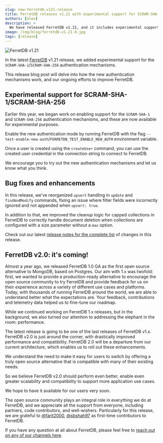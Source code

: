 ```yaml
---
slug: new-ferretdb-v121-release
title: FerretDB releases v1.21 with experimental support for SCRAM-SHA-1/SCRAM-SHA-256
authors: [alex]
description: >
  We have released FerretDB v1.21, and it includes experimental support for the SCRAM-SHA-1 and SCRAM-SHA-256 authentication mechanisms.
image: /img/blog/ferretdb-v1.21.0.jpg
tags: [release]
---
```


![FerretDB v1.21](/img/blog/ferretdb-v1.21.0.jpg)

In the latest [FerretDB](https://www.ferretdb.com/) v1.21 release, we added experimental support for the `SCRAM-SHA-1`/`SCRAM-SHA-256` authentication mechanisms.

<!--truncate-->

This release blog post will delve into how the new authentication mechanisms work, and our ongoing efforts to improve FerretDB.

## Experimental support for SCRAM-SHA-1/SCRAM-SHA-256

Earlier this year, we began work on enabling support for the `SCRAM-SHA-1` and `SCRAM-SHA-256` authentication mechanisms, and these are now available for experimental purposes.

Enable the new authentication mode by running FerretDB with the flag `--test-enable-new-auth`/`FERRETDB_TEST_ENABLE_NEW_AUTH` environment variable.

Once a user is created using the `createUser` command, you can use the created user credential in the connection string to connect to FerretDB.

We encourage you to try out the new authentication mechanisms and let us know what you think.

## Bug fixes and enhancements

In this release, we've reorganized `upsert` handling in `update` and `findAndModify` commands, fixing an issue where filter fields were incorrectly ignored and not appended when `upsert: true`.

In addition to that, we improved the cleanup logic for capped collections in FerretDB to correctly handle document deletion when collections are configured with a size parameter without a `max` option.

Check out our latest [release notes for the complete list](https://github.com/FerretDB/FerretDB/releases/tag/v1.21.0) of changes in this release.

## FerretDB v2.0: it's coming!

Almost a year ago, we released FerretDB 1.0 GA as the first open source alternative to MongoDB, based on Postgres.
Our aim with 1.x was twofold: first, we wanted to provide a production-ready alternative to encourage the open source community to try FerretDB and provide feedback for us on their experience across a variety of different use cases and platforms.
Today, with thousands of running FerretDB around the world, we are able to understand better what the expectations are.
Your feedback, contributions and telemetry data helped us to fine-tune our roadmap.

While we continued working on FerretDB 1.x releases, but in the background, we also turned our attention to addressing the elephant in the room: performance.

The latest release is going to be one of the last releases of FerretDB v1.x.
FerretDB v2.0 is just around the corner, with drastically improved performance and compatibility.
FerretDB 2.0 will be a departure from our current architecture, which enables us to roll out these enhancements.

We understand the need to make it easy for users to switch by offering a truly open source alternative that is compatible with many of their existing needs.

So we believe FerretDB v2.0 should perform even better, enable even greater scalability and compatibility to support more application use cases.

We hope to have it available for our users very soon.

The open source community plays an integral role in everything we do at FerretDB, and we appreciate all the support from everyone, including partners, code contributors, and well-wishers.
Particularly for this release, we are grateful to [@farit2000](https://github.com/farit2000), [@sbshah97](https://github.com/sbshah97) as first-time contributors to FerretDB.

If you have any question at all about FerretDB, please feel free to [reach out on any of our channels here](https://docs.ferretdb.io/#community).

